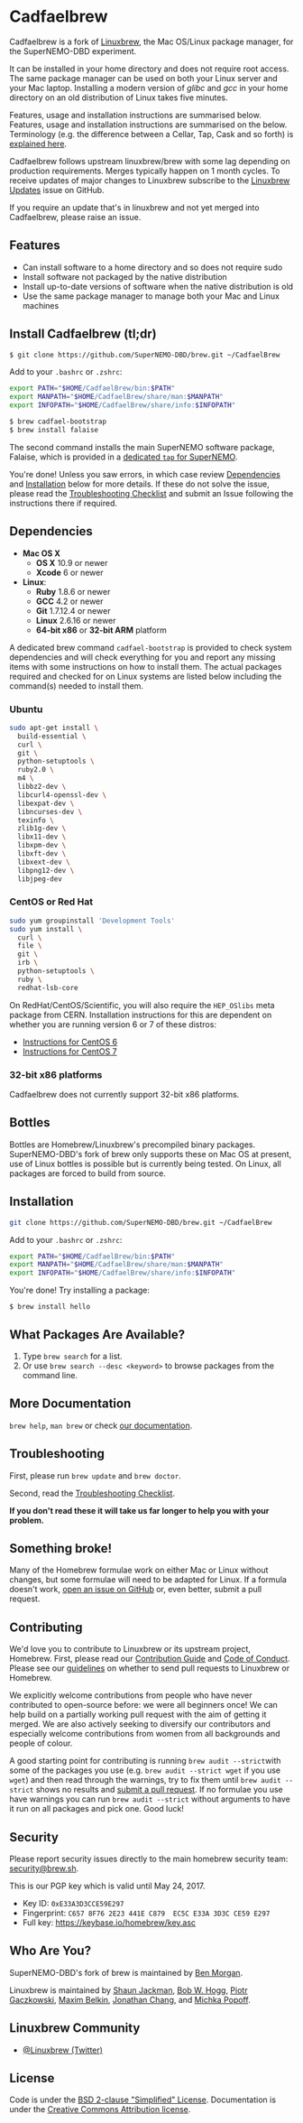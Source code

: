 # Cadfaelbrew

Cadfaelbrew is a fork of [Linuxbrew](http://linuxbrew.sh), the Mac OS/Linux package manager, for the SuperNEMO-DBD
experiment.

It can be installed in your home directory and does not require root access. The same package manager can be used on both your Linux server and your Mac laptop. Installing a modern version of *glibc* and *gcc* in your home directory on an old distribution of Linux takes five minutes.

Features, usage and installation instructions are summarised below.
Features, usage and installation instructions are summarised on the below. Terminology (e.g. the difference between a Cellar, Tap, Cask and so forth) is [explained here](docs/Formula-Cookbook.md#homebrew-terminology).

Cadfaelbrew follows upstream linuxbrew/brew with some lag depending on production requirements.
Merges typically happen on 1 month cycles. To receive updates of major changes to Linuxbrew subscribe
to the [Linuxbrew Updates](https://github.com/linuxbrew/brew/issues/1) issue on GitHub.

If you require an update that's in linuxbrew and not yet merged into Cadfaelbrew, please raise an issue.

Features
--------
+ Can install software to a home directory and so does not require sudo
+ Install software not packaged by the native distribution
+ Install up-to-date versions of software when the native distribution is old
+ Use the same package manager to manage both your Mac and Linux machines


Install Cadfaelbrew (tl;dr)
--------------------------
```sh
$ git clone https://github.com/SuperNEMO-DBD/brew.git ~/CadfaelBrew
```

Add to your `.bashrc` or `.zshrc`:

```sh
export PATH="$HOME/CadfaelBrew/bin:$PATH"
export MANPATH="$HOME/CadfaelBrew/share/man:$MANPATH"
export INFOPATH="$HOME/CadfaelBrew/share/info:$INFOPATH"
```

```sh
$ brew cadfael-bootstrap
$ brew install falaise
```
The second command installs the main SuperNEMO software package, Falaise, which is provided in
a [dedicated `tap` for SuperNEMO](https://github.com/SuperNEMO-DBD/homebrew-cadfael).

You're done! Unless you saw errors, in which case review [Dependencies](#dependencies) and [Installation](#installation)
below for more details. If these do not solve the issue, please read the [Troubleshooting Checklist](https://github.com/SuperNEMO-DBD/brew/blob/master/share/doc/homebrew/Troubleshooting.md#troubleshooting) and submit an Issue following the instructions there if required.

Dependencies
------------
+ **Mac OS X**
  + **OS X** 10.9 or newer
  + **Xcode** 6 or newer
+ **Linux**:
  * **Ruby** 1.8.6 or newer
  + **GCC** 4.2 or newer
  * **Git** 1.7.12.4 or newer
  + **Linux** 2.6.16 or newer
  + **64-bit x86** or **32-bit ARM** platform

A dedicated brew command `cadfael-bootstrap` is provided to check system dependencies and will
check everything for you and report any missing items with some instructions on how to install them.
The actual packages required and checked for on Linux systems are listed below including the command(s)
needed to install them.

### Ubuntu

```sh
sudo apt-get install \
  build-essential \
  curl \
  git \
  python-setuptools \
  ruby2.0 \
  m4 \
  libbz2-dev \
  libcurl4-openssl-dev \
  libexpat-dev \
  libncurses-dev \
  texinfo \
  zlib1g-dev \
  libx11-dev \
  libxpm-dev \
  libxft-dev \
  libxext-dev \
  libpng12-dev \
  libjpeg-dev
```

### CentOS or Red Hat

```sh
sudo yum groupinstall 'Development Tools'
sudo yum install \
  curl \
  file \
  git \
  irb \
  python-setuptools \
  ruby \
  redhat-lsb-core
```

On RedHat/CentOS/Scientific, you will also require the `HEP_OSlibs` meta package from CERN.
Installation instructions for this are dependent on whether you are running version 6 or 7 of
these distros:

- [Instructions for CentOS 6](https://twiki.cern.ch/twiki/bin/view/LCG/SL6DependencyRPM)
- [Instructions for CentOS 7](https://twiki.cern.ch/twiki/bin/view/LCG/CentOS7DependencyRPM)

### 32-bit x86 platforms

Cadfaelbrew does not currently support 32-bit x86 platforms.

Bottles
-------

Bottles are Homebrew/Linuxbrew's precompiled binary packages. SuperNEMO-DBD's fork of brew only supports these
on Mac OS at present, use of Linux bottles is possible but is currently being tested. On Linux, all packages are
forced to build from source.


Installation
------------
```sh
git clone https://github.com/SuperNEMO-DBD/brew.git ~/CadfaelBrew
```

Add to your `.bashrc` or `.zshrc`:

```sh
export PATH="$HOME/CadfaelBrew/bin:$PATH"
export MANPATH="$HOME/CadfaelBrew/share/man:$MANPATH"
export INFOPATH="$HOME/CadfaelBrew/share/info:$INFOPATH"
```

You're done! Try installing a package:

```
$ brew install hello
```

## What Packages Are Available?
1. Type `brew search` for a list.
2. Or use `brew search --desc <keyword>` to browse packages from the command line.

## More Documentation
`brew help`, `man brew` or check [our documentation](https://github.com/SuperNEMO-DBD/brew/tree/master/docs#readme).

## Troubleshooting
First, please run `brew update` and `brew doctor`.

Second, read the [Troubleshooting Checklist](https://github.com/SuperNEMO-DBD/brew/blob/master/docs/Troubleshooting.md#troubleshooting).

**If you don't read these it will take us far longer to help you with your problem.**

## Something broke!

Many of the Homebrew formulae work on either Mac or Linux without changes, but some formulae will need to be adapted for Linux. If a formula doesn't work, [open an issue on GitHub](https://github.com/SuperNEMO-DBD/brew/issues) or, even better, submit a pull request.

## Contributing
We'd love you to contribute to Linuxbrew or its upstream project, Homebrew. First, please read our [Contribution Guide](https://github.com/SuperNEMO-DBD/brew/blob/master/CONTRIBUTING.md) and [Code of Conduct](https://github.com/SuperNEMO-DBD/brew/blob/master/CODEOFCONDUCT.md#code-of-conduct). Please see our [guidelines](https://github.com/SuperNEMO-DBD/brew/blob/master/CONTRIBUTING.md#contributing-to-linuxbrew) on whether to send pull requests to Linuxbrew or Homebrew.

We explicitly welcome contributions from people who have never contributed to open-source before: we were all beginners once! We can help build on a partially working pull request with the aim of getting it merged. We are also actively seeking to diversify our contributors and especially welcome contributions from women from all backgrounds and people of colour.

A good starting point for contributing is running `brew audit --strict`with some of the packages you use (e.g. `brew audit --strict wget` if you use `wget`) and then read through the warnings, try to fix them until `brew audit --strict` shows no results and [submit a pull request](http://docs.brew.sh/How-To-Open-a-Homebrew-Pull-Request.html). If no formulae you use have warnings you can run `brew audit --strict` without arguments to have it run on all packages and pick one. Good luck!

## Security
Please report security issues directly to the main homebrew security team: security@brew.sh.

This is our PGP key which is valid until May 24, 2017.
* Key ID: `0xE33A3D3CCE59E297`
* Fingerprint: `C657 8F76 2E23 441E C879  EC5C E33A 3D3C CE59 E297`
* Full key: https://keybase.io/homebrew/key.asc

## Who Are You?
SuperNEMO-DBD's fork of brew is maintained by [Ben Morgan](https://github.com/drbenmorgan).

Linuxbrew is maintained by [Shaun Jackman](http://sjackman.ca), [Bob W. Hogg](https://github.com/rwhogg), [Piotr Gaczkowski](https://github.com/DoomHammer), [Maxim Belkin](https://github.com/maxim-belkin), [Jonathan Chang](https://github.com/jonchang), and [Michka Popoff](https://github.com/iMichka).

## Linuxbrew Community
- [@Linuxbrew (Twitter)](https://twitter.com/Linuxbrew)

## License
Code is under the [BSD 2-clause "Simplified" License](https://github.com/SuperNEMO-DBD/brew/tree/master/LICENSE.txt).
Documentation is under the [Creative Commons Attribution license](https://creativecommons.org/licenses/by/4.0/).

